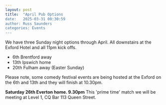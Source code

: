 ```yaml
---
layout: post
title:  "April Pub Options
date:   2025-03-31 00:30:59
author: Russ Saunders
categories: Events
---
```


We have three Sunday night options through April. All downstairs at the Exford Hotel and all 11pm kick offs.

* 6th Brentford away 
* 13th Ipswich home
* 20th Fulham away (Easter Sunday)

Please note, some comedy festival events are being hosted at the Exford on the 6th and 13th and they will finish at 10.30pm.

__Saturday 26th Everton home. 9.30pm__
This 'prime time' match we will be meeting at Level 1, CQ Bar 113 Queen Street. 
